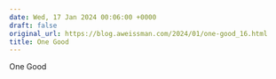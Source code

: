 ```yaml
---
date: Wed, 17 Jan 2024 00:06:00 +0000
draft: false
original_url: https://blog.aweissman.com/2024/01/one-good_16.html
title: One Good
---
```


One Good